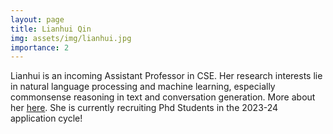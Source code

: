 ```yaml
---
layout: page
title: Lianhui Qin
img: assets/img/lianhui.jpg
importance: 2
---
```

Lianhui is an incoming Assistant Professor in CSE. Her research interests lie in natural language processing and machine learning, especially commonsense reasoning in text and conversation generation. More about her [here](https://sites.google.com/view/lianhuiqin/home). She is currently recruiting Phd Students in the 2023-24 application cycle!